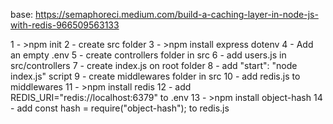 base: https://semaphoreci.medium.com/build-a-caching-layer-in-node-js-with-redis-966509563133

1 - >npm init
2 - create src folder
3 - >npm install express dotenv
4 - Add an empty .env
5 - create controllers folder in src
6 - add users.js in src/controllers
7 - create index.js on root folder
8 - add "start": "node index.js" script
9 - create middlewares folder in src
10 - add redis.js to middlewares
11 - >npm install redis
12 - add REDIS_URI="redis://localhost:6379" to .env
13 - >npm install object-hash
14 - add const hash = require("object-hash"); to redis.js